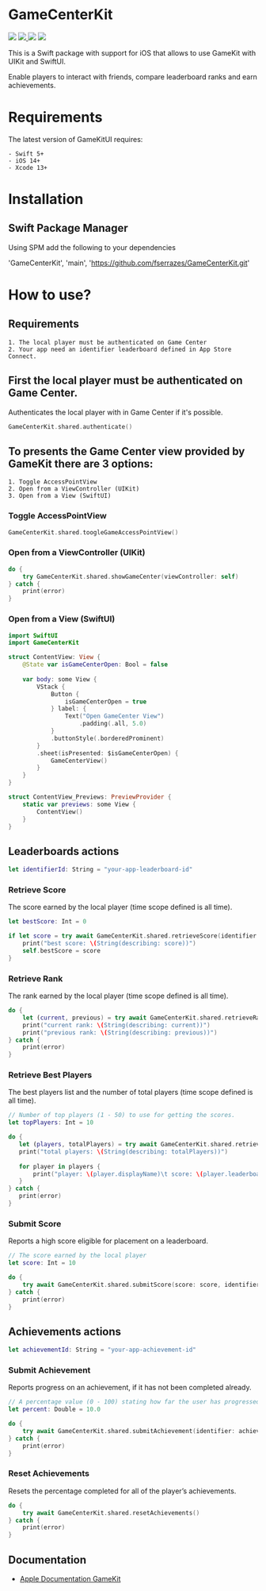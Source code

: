# GameCenterKit

<p>
    <img src="https://github.com/fserrazes/GameCenterKit/actions/workflows/CI.yml/badge.svg" />
    <a href="https://github.com/apple/swift-package-manager">
      <img src="https://img.shields.io/badge/spm-compatible-brightgreen.svg?style=flat" />
    </a>
    <img src="https://img.shields.io/badge/iOS-14.0+-orange.svg" />
    <img src="https://img.shields.io/badge/License-MIT-blue.svg" />
</p>

This is a Swift package with support for iOS that allows to use GameKit with UIKit and SwiftUI.

Enable players to interact with friends, compare leaderboard ranks and earn achievements.

# Requirements

The latest version of GameKitUI requires:

    - Swift 5+
    - iOS 14+
    - Xcode 13+

# Installation

## Swift Package Manager

Using SPM add the following to your dependencies

'GameCenterKit', 'main', 'https://github.com/fserrazes/GameCenterKit.git'

# How to use? 

## Requirements

    1. The local player must be authenticated on Game Center
    2. Your app need an identifier leaderboard defined in App Store Connect.

## First the local player must be authenticated on Game Center.

Authenticates the local player with in Game Center if it's possible.
    
```swift
GameCenterKit.shared.authenticate()
```

## To presents the Game Center view provided by GameKit there are 3 options:

    1. Toggle AccessPointView
    2. Open from a ViewController (UIKit)
    3. Open from a View (SwiftUI)


### Toggle AccessPointView

```swift
GameCenterKit.shared.toogleGameAccessPointView()
```

### Open from a ViewController (UIKit)

```swift
do {
    try GameCenterKit.shared.showGameCenter(viewController: self)
} catch {
    print(error)
}
```

### Open from a View (SwiftUI)

```swift
import SwiftUI
import GameCenterKit

struct ContentView: View {
    @State var isGameCenterOpen: Bool = false
    
    var body: some View {
        VStack {
            Button {
                isGameCenterOpen = true
            } label: {
                Text("Open GameCenter View")
                    .padding(.all, 5.0)
            }
            .buttonStyle(.borderedProminent)
        }
        .sheet(isPresented: $isGameCenterOpen) {
            GameCenterView()
        }
    }
}

struct ContentView_Previews: PreviewProvider {
    static var previews: some View {
        ContentView()
    }
}
```

## Leaderboards actions

```swift
let identifierId: String = "your-app-leaderboard-id"
```

### Retrieve Score

The score earned by the local player (time scope defined is all time).

```swift
let bestScore: Int = 0

if let score = try await GameCenterKit.shared.retrieveScore(identifier: identifierId) {
    print("best score: \(String(describing: score))")
    self.bestScore = score
}
```

### Retrieve Rank

The rank earned by the local player (time scope defined is all time).

```swift
do {
    let (current, previous) = try await GameCenterKit.shared.retrieveRank(identifier: identifierId)
    print("current rank: \(String(describing: current))")
    print("previous rank: \(String(describing: previous))")
} catch {
    print(error)
}
```

### Retrieve Best Players

The best players list and the number of total players (time scope defined is all time).
 
 ```swift
// Number of top players (1 - 50) to use for getting the scores.
let topPlayers: Int = 10     

do {
    let (players, totalPlayers) = try await GameCenterKit.shared.retrieveBestPlayers(identifier: identifierId, topPlayers: topPlayers)
    print("total players: \(String(describing: totalPlayers))")
    
    for player in players {
        print("player: \(player.displayName)\t score: \(player.leaderboard.score)")
    }
} catch {
    print(error)
}
```

### Submit Score

Reports a high score eligible for placement on a leaderboard.
    
```swift
// The score earned by the local player
let score: Int = 10

do {
    try await GameCenterKit.shared.submitScore(score: score, identifier: identifierId)
} catch {
    print(error)
}
```
## Achievements actions

```swift
let achievementId: String = "your-app-achievement-id"
```

### Submit Achievement

Reports progress on an achievement, if it has not been completed already.

```swift
// A percentage value (0 - 100) stating how far the user has progressed on the achievement
let percent: Double = 10.0

do {
    try await GameCenterKit.shared.submitAchievement(identifier: achievementId, percent: percent)
} catch {
    print(error)
}
```

### Reset Achievements

Resets the percentage completed for all of the player’s achievements.

```swift
do {
    try await GameCenterKit.shared.resetAchievements()
} catch {
    print(error)
}
```

## Documentation
+ [Apple Documentation GameKit](https://developer.apple.com/documentation/gamekit/)
